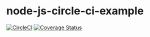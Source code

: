 # node-js-circle-ci-example

[![CircleCI](https://circleci.com/gh/digaev/node-js-circle-ci-example/tree/master.svg?style=svg)](https://circleci.com/gh/digaev/node-js-circle-ci-example/tree/master)
[![Coverage Status](https://coveralls.io/repos/github/digaev/node-js-circle-ci-example/badge.svg?branch=master)](https://coveralls.io/github/digaev/node-js-travis-ci-example?branch=master)
